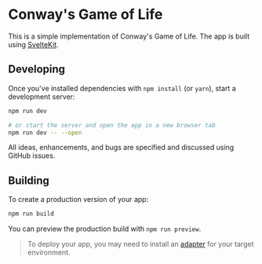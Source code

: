 # Conway's Game of Life

This is a simple implementation of Conway's Game of Life. The app is built using [SvelteKit](https://kit.svelte.dev/).

## Developing

Once you've installed dependencies with `npm install` (or `yarn`), start a development server:

```bash
npm run dev

# or start the server and open the app in a new browser tab
npm run dev -- --open
```

All ideas, enhancements, and bugs are specified and discussed using GitHub issues.

## Building

To create a production version of your app:

```bash
npm run build
```

You can preview the production build with `npm run preview`.

> To deploy your app, you may need to install an [adapter](https://kit.svelte.dev/docs/adapters) for your target environment.
